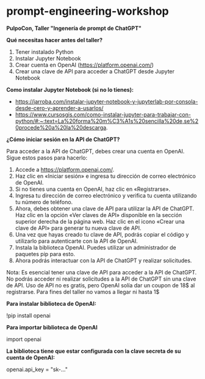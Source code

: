 # prompt-engineering-workshop

**PulpoCon, Taller "Ingenería de prompt de ChatGPT"**

**Qué necesitas hacer antes del taller?**
1. Tener instalado Python
2. Instalar Jupyter Notebook 
3. Crear cuenta en OpenAI (https://platform.openai.com/)
4. Crear una clave de API para acceder a ChatGPT desde Jupyter Notebook

**Como instalar Jupyter Notebook (si no lo tienes):**
- https://jarroba.com/instalar-jupyter-notebook-y-jupyterlab-por-consola-desde-cero-y-aprender-a-usarlos/
- https://www.cursosgis.com/como-instalar-jupyter-para-trabajar-con-python/#:~:text=La%20forma%20m%C3%A1s%20sencilla%20de,se%20procede%20a%20la%20descarga.

**¿Cómo iniciar sesión en la API de ChatGPT?**

Para acceder a la API de ChatGPT, debes crear una cuenta en OpenAI. Sigue estos pasos para hacerlo:

1. Accede a https://platform.openai.com/.
2. Haz clic en «Iniciar sesión» e ingresa tu dirección de correo electrónico de OpenAI.
3. Si no tienes una cuenta en OpenAI, haz clic en «Registrarse».
4. Ingresa tu dirección de correo electrónico y verifica tu cuenta utilizando tu número de teléfono.
5. Ahora, debes obtener una clave de API para utilizar la API de ChatGPT. Haz clic en la opción «Ver claves de API» disponible en la sección superior derecha de la página web. Haz clic en el icono «Crear una clave de API» para generar tu nueva clave de API.
6. Una vez que hayas creado tu clave de API, podrás copiar el código y utilizarlo para autenticarte con la API de OpenAI.
7. Instala la biblioteca OpenAI. Puedes utilizar un administrador de paquetes pip para esto.
8. Ahora podrás interactuar con la API de ChatGPT y realizar solicitudes.

Nota: Es esencial tener una clave de API para acceder a la API de ChatGPT. No podrás acceder ni realizar solicitudes a la API de ChatGPT sin una clave de API. Uso de API no es gratis, pero OpenAI solía dar un coupon de 18$ al registrarse. Para fines del taller no vamos a llegar ni hasta 1$

**Para instalar biblioteca de OpenAI:**

!pip install openai

**Para importar biblioteca de OpenAI**

import openai

**La biblioteca tiene que estar configurada con la clave secreta de su cuenta de OpenAI:**

openai.api_key = "sk-..." 
